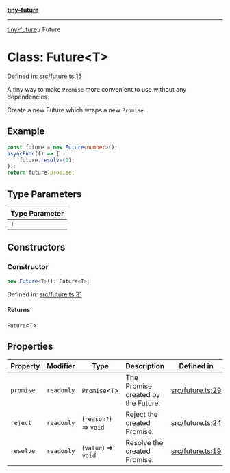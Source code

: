 [**tiny-future**](../README.md)

***

[tiny-future](../README.md) / Future

# Class: Future\<T\>

Defined in: [src/future.ts:15](https://github.com/JiangJie/tiny-future/blob/6414fce6ede755349b5853aa14c6acdf88467617/src/future.ts#L15)

A tiny way to make `Promise` more convenient to use without any dependencies.

Create a new Future which wraps a new `Promise`.

## Example

```ts
const future = new Future<number>();
asyncFunc(() => {
    future.resolve(0);
});
return future.promise;
```

## Type Parameters

| Type Parameter |
| ------ |
| `T` |

## Constructors

### Constructor

```ts
new Future<T>(): Future<T>;
```

Defined in: [src/future.ts:31](https://github.com/JiangJie/tiny-future/blob/6414fce6ede755349b5853aa14c6acdf88467617/src/future.ts#L31)

#### Returns

`Future`\<`T`\>

## Properties

| Property | Modifier | Type | Description | Defined in |
| ------ | ------ | ------ | ------ | ------ |
| <a id="promise"></a> `promise` | `readonly` | `Promise`\<`T`\> | The Promise created by the Future. | [src/future.ts:29](https://github.com/JiangJie/tiny-future/blob/6414fce6ede755349b5853aa14c6acdf88467617/src/future.ts#L29) |
| <a id="reject"></a> `reject` | `readonly` | (`reason?`) => `void` | Reject the created Promise. | [src/future.ts:24](https://github.com/JiangJie/tiny-future/blob/6414fce6ede755349b5853aa14c6acdf88467617/src/future.ts#L24) |
| <a id="resolve"></a> `resolve` | `readonly` | (`value`) => `void` | Resolve the created Promise. | [src/future.ts:19](https://github.com/JiangJie/tiny-future/blob/6414fce6ede755349b5853aa14c6acdf88467617/src/future.ts#L19) |
